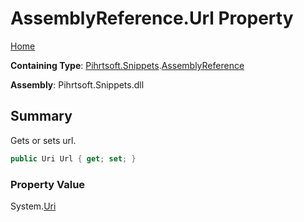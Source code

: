 <a name="_top"></a>

# AssemblyReference\.Url Property

[Home](../../../../README.md#_top)

**Containing Type**: [Pihrtsoft.Snippets](../../README.md#_top)\.[AssemblyReference](../README.md#_top)

**Assembly**: Pihrtsoft\.Snippets\.dll

## Summary

Gets or sets url\.

```csharp
public Uri Url { get; set; }
```

### Property Value

System\.[Uri](https://docs.microsoft.com/en-us/dotnet/api/system.uri)

